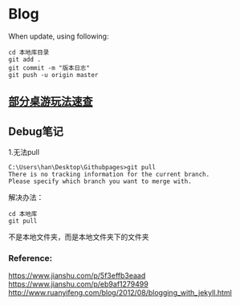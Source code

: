 # Blog

When update, using following:

``` 
cd 本地库目录
git add .
git commit -m "版本日志"
git push -u origin master
```

## [部分桌游玩法速查](https://github.com/Jade2121/Blog/blob/master/%E7%8E%A9%E6%B3%95%E9%80%9F%E6%9F%A5%E6%89%8B%E5%86%8C.md)


## Debug笔记
1.无法pull
```
C:\Users\han\Desktop\Githubpages>git pull
There is no tracking information for the current branch.
Please specify which branch you want to merge with.
```

解决办法：
```
cd 本地库
git pull
```
不是本地文件夹，而是本地文件夹下的文件夹




### Reference:
https://www.jianshu.com/p/5f3effb3eaad
https://www.jianshu.com/p/eb9af1279499
http://www.ruanyifeng.com/blog/2012/08/blogging_with_jekyll.html
